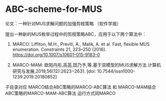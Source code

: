 # ABC-scheme-for-MUS

论文：一种针对MUS求解问题的加强剪枝策略 （软件学报）

提出一种新的MUS枚举过程中的剪枝策略ABC，应用于以下两个算法中：
1. MARCO: Liffiton, M.H., Previti, A., Malik, A. et al. Fast, flexible MUS enumeration. Constraints 21, 223–250 (2016). https://doi.org/10.1007/s10601-015-9183-0

2. MARCO-MAM: 欧阳丹彤,高菡,田乃予,等.基于双模型的MUS求解方法.计算机研究与发展,2019,56(12):2623−2631. [doi: 10.7544/issn1000-1239.2019.20180852]


子目录对应 MARCO结合ABC策略的MARCO-ABC算法 和 MARCO-MAM结合ABC策略的MARCO-MAM-ABC算法 运行方式同MARCO
